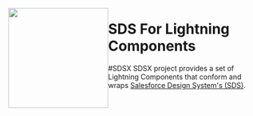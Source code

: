 
<image src="https://login.salesforce.com/img/logo190.png" style="float:left;width:200px"/><h1>SDS For Lightning Components</h1>
<div style='top:300px'></div>


#SDSX
SDSX project provides a set of Lightning Components that conform and wraps [Salesforce Design System's (SDS)](http://salesforce-design-system.herokuapp.com).
